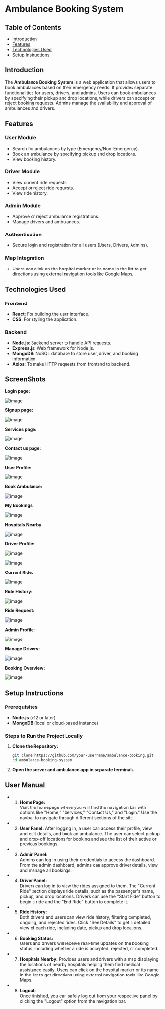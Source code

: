 # Ambulance Booking System

## Table of Contents
- [Introduction](#introduction)
- [Features](#features)
- [Technologies Used](#technologies-used)
- [Setup Instructions](#setup-instructions)

## Introduction

The **Ambulance Booking System** is a web application that allows users to book ambulances based on their emergency needs. It provides separate functionalities for users, drivers, and admins. Users can book ambulances by specifying their pickup and drop locations, while drivers can accept or reject booking requests. Admins manage the availability and approval of ambulances and drivers.

## Features

### User Module
- Search for ambulances by type (Emergency/Non-Emergency).
- Book an ambulance by specifying pickup and drop locations.
- View booking history.

### Driver Module
- View current ride requests.
- Accept or reject ride requests.
- View ride history.

### Admin Module
- Approve or reject ambulance registrations.
- Manage drivers and ambulances.

### Authentication
- Secure login and registration for all users (Users, Drivers, Admins).

### Map Integration
- Users can click on the hospital marker or its name in the list to get directions using external navigation tools like Google Maps.

## Technologies Used

### Frontend
- **React**: For building the user interface.
- **CSS**: For styling the application.

### Backend
- **Node.js**: Backend server to handle API requests.
- **Express.js**: Web framework for Node.js.
- **MongoDB**: NoSQL database to store user, driver, and booking information.
- **Axios**: To make HTTP requests from frontend to backend.

## ScreenShots

**Login page:**

![image](https://github.com/user-attachments/assets/8f87dd05-7bae-4160-b469-c7d3d77082ca)

**Signup page:**

![image](https://github.com/user-attachments/assets/ff34cccf-fa58-496b-b262-ca2cb57145a1)

**Services page:**

![image](https://github.com/user-attachments/assets/972c9eec-96f0-4eff-aac5-ff4844020fd8)

**Contact us page:**
 
 ![image](https://github.com/user-attachments/assets/75afaaed-da89-4f4d-a247-c287e8c92840)

**User Profile:**

![image](https://github.com/user-attachments/assets/cd49eda2-30f0-40da-a76b-c50f52452b36)

**Book Ambulance:**

 ![image](https://github.com/user-attachments/assets/9c5fce54-6baf-4f89-a352-3f25dbd47c34)


**My Bookings:**

 ![image](https://github.com/user-attachments/assets/7d21192e-48ae-46d2-980b-0d7584608042)

**Hospitals Nearby**

![image](https://github.com/user-attachments/assets/a5a308df-9b55-4a74-9eb4-69cb63a0954d)


**Driver Profile:**

![image](https://github.com/user-attachments/assets/224bb760-03e7-4ad4-8e16-00a068a06e1d)


![image](https://github.com/user-attachments/assets/ebc15a56-78d8-4a21-932e-2daffe522efa)


**Current Ride:**

 ![image](https://github.com/user-attachments/assets/c52320dc-507f-494b-ab67-d32d6d0ebd23)


**Ride History:**

![image](https://github.com/user-attachments/assets/0d6410cc-3193-4f83-8b4f-7d5b78a6125d)


**Ride Request:**

![image](https://github.com/user-attachments/assets/cb47ecc4-e65c-4e44-b9ba-92999b522e3d)


**Admin Profile:**

 ![image](https://github.com/user-attachments/assets/d18d3d16-1eb6-4122-b7d3-644fa4e0630b)


**Manage Drivers:**

![image](https://github.com/user-attachments/assets/52b53501-c898-49ca-b3e1-d0c0c01c993c)


**Booking Overview:**

![image](https://github.com/user-attachments/assets/941af9e9-b7cc-4d67-b7c6-f68cab7cae0f)


## Setup Instructions

### Prerequisites
- **Node.js** (v12 or later)
- **MongoDB** (local or cloud-based instance)

### Steps to Run the Project Locally

1. **Clone the Repository:**
   ```bash
   git clone https://github.com/your-username/ambulance-booking.git
   cd ambulance-booking-system
2. **Open the server and ambulance app in separate terminals**

## User Manual
- 1.	**Home Page:**  
 Visit the homepage where you will find the navigation bar with options
like "Home," "Services," "Contact Us," and "Login."
 Use the navbar to navigate through different sections of the site.

- 2.	**User Panel:**
After logging in, a user can access their profile, view and edit details, and book an ambulance.
The user can select pickup and drop-off locations for booking and see the list of their active or previous bookings.

- 3.	**Admin Panel:**  
Admins can log in using their credentials to access the dashboard.
From the admin dashboard, admins can approve driver details, view and manage all bookings.

- 4.	**Driver Panel:**  
 Drivers can log in to view the rides assigned to them.
 The "Current Ride" section displays ride details, such as the passenger's
 name, pickup, and drop locations. Drivers can use the "Start Ride" button to begin a ride and the "End Ride"  button to complete it.

- 5. **Ride History:**  
Both drivers and users can view ride history, filtering completed, ongoing, and rejected rides.
Click "See Details" to get a detailed view of each ride, including date, pickup
and drop locations.

- 6.	**Booking Status:**  
Users and drivers will receive real-time updates on the booking status, including whether a ride is accepted, rejected, or completed.

- 7.	**Hospitals Nearby:**
Provides users and drivers with a map displaying the locations of nearby hospitals helping them find medical assistance easily. Users can click on the hospital marker or its name in the list to get directions using external navigation tools like Google Maps.

- 8.	**Logout:**  
 Once finished, you can safely log out from your respective panel by clicking the "Logout" option from the navigation bar.


